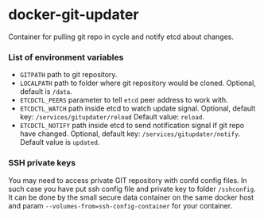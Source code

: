 docker-git-updater
==================

Container for pulling git repo in cycle and notify etcd about changes.

### List of environment variables

* `GITPATH` path to git repository.
* `LOCALPATH` path to folder where git repository would be cloned. Optional, default is `/data`.
* `ETCDCTL_PEERS` parameter to tell `etcd` peer address to work with.
* `ETCDCTL_WATCH` path inside etcd to watch update signal. Optional, default key: `/services/gitupdater/reload` Default value: `reload`.
* `ETCDCTL_NOTIFY` path inside etcd to send notification signal if git repo have changed. Optional, default key: `/services/gitupdater/notify`. Default value is `updated`.

### SSH private keys
You may need to access private GIT repository with confd config files. In such case you have put ssh config file and private key to folder `/sshconfig`.
It can be done by the small secure data container on the same docker host and param `--volumes-from=ssh-config-container` for your container.
